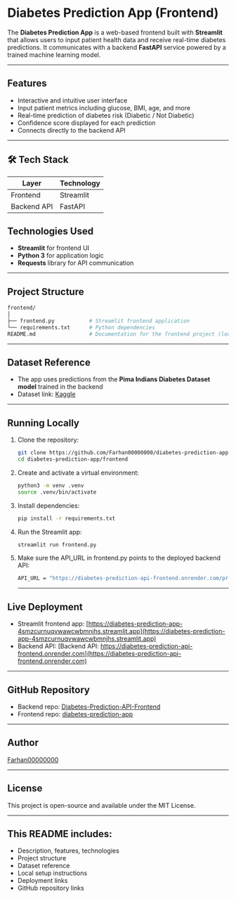 # Diabetes Prediction App (Frontend)

The **Diabetes Prediction App** is a web-based frontend built with **Streamlit** that allows users to input patient health data and receive real-time diabetes predictions. It communicates with a backend **FastAPI** service powered by a trained machine learning model.

---

## Features

- Interactive and intuitive user interface
- Input patient metrics including glucose, BMI, age, and more
- Real-time prediction of diabetes risk (Diabetic / Not Diabetic)
- Confidence score displayed for each prediction
- Connects directly to the backend API

---

## 🛠️ Tech Stack

| Layer       | Technology     |
|-------------|----------------|
| Frontend    | Streamlit      |
| Backend API | FastAPI        |

## Technologies Used

- **Streamlit** for frontend UI
- **Python 3** for application logic
- **Requests** library for API communication

---

## Project Structure
```bash
frontend/
│
├── frontend.py           # Streamlit frontend application
└── requirements.txt      # Python dependencies
README.md                 # Documentation for the frontend project (located outside this folder)
```

---

## Dataset Reference
- The app uses predictions from the **Pima Indians Diabetes Dataset model** trained in the backend
- Dataset link: [Kaggle](https://www.kaggle.com/datasets/uciml/pima-indians-diabetes-database)

---

## Running Locally
1. Clone the repository:
   ```bash
   git clone https://github.com/Farhan00000000/diabetes-prediction-app.git
   cd diabetes-prediction-app/frontend

   ```
2. Create and activate a virtual environment:
   ```bash
   python3 -m venv .venv
   source .venv/bin/activate
   ```
3. Install dependencies:
   ```bash
   pip install -r requirements.txt
   ```
4. Run the Streamlit app:
   ```bash
   streamlit run frontend.py
   ```
5. Make sure the API_URL in frontend.py points to the deployed backend API:
   ```bash
   API_URL = "https://diabetes-prediction-api-frontend.onrender.com/predict"
   ```
   
   ---

## Live Deployment
- Streamlit frontend app: [https://diabetes-prediction-app-4smzcurnuqvwawcwbmnjhs.streamlit.app](https://diabetes-prediction-app-4smzcurnuqvwawcwbmnjhs.streamlit.app)
- Backend API: [Backend API: https://diabetes-prediction-api-frontend.onrender.com](https://diabetes-prediction-api-frontend.onrender.com)

---

## GitHub Repository
- Backend repo: [Diabetes-Prediction-API-Frontend](https://github.com/Farhan00000000/Diabetes-Prediction-API-Frontend.git)
- Frontend repo: [diabetes-prediction-app](https://github.com/Farhan00000000/diabetes-prediction-app.git)

---

## Author
[Farhan00000000](https://github.com/Farhan00000000)

---

## License
This project is open-source and available under the MIT License.

---

## This README includes:
- Description, features, technologies
- Project structure
- Dataset reference
- Local setup instructions
- Deployment links
- GitHub repository links








